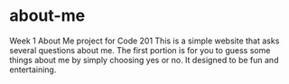 # about-me
Week 1 About Me project for Code 201
This is a simple website that asks several questions about me. The first portion is for you to guess some things about me by simply choosing yes or no.
It designed to be fun and entertaining. 

